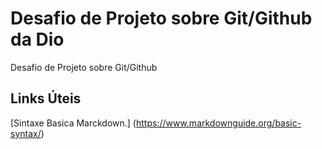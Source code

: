 # Desafio de Projeto sobre Git/Github da Dio
Desafio de Projeto sobre Git/Github
## Links Úteis 
[Sintaxe Basica Marckdown.] (https://www.markdownguide.org/basic-syntax/)
